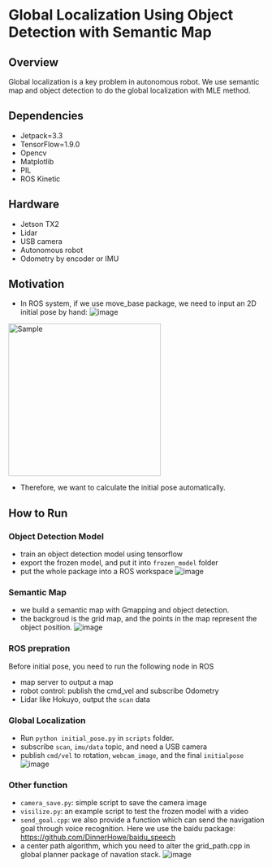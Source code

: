 # Global Localization Using Object Detection with Semantic Map

## Overview
Global localization is a key problem in autonomous robot. We use semantic map and object detection to do the global localization with MLE method.

## Dependencies
* Jetpack=3.3
* TensorFlow=1.9.0
* Opencv
* Matplotlib
* PIL
* ROS Kinetic

## Hardware
* Jetson TX2
* Lidar
* USB camera
* Autonomous robot
* Odometry by encoder or IMU

## Motivation
* In ROS system, if we use move_base package, we need to input an 2D initial pose by hand:
![image](https://github.com/dongdonghy/global-localization-object-detection/raw/master/images/artificial_pose.jpg)

<img src="https://github.com/dongdonghy/global-localization-object-detection/raw/master/images/artificial_pose.jpg" alt="Sample"  width="300"/>


* Therefore, we want to calculate the initial pose automatically.


## How to Run

### Object Detection Model
* train an object detection model using tensorflow
* export the frozen model, and put it into `frozen_model` folder
* put the whole package into a ROS workspace
![image](https://github.com/dongdonghy/global-localization-object-detection/raw/master/images/object_detection.png)

### Semantic Map
* we build a semantic map with Gmapping and object detection.
* the backgroud is the grid map, and the points in the map represent the object position.
![image](https://github.com/dongdonghy/global-localization-object-detection/raw/master/images/semantic_map.png)

### ROS prepration
Before initial pose, you need to run the following node in ROS
* map server to output a map
* robot control: publish the cmd_vel and subscribe Odometry
* Lidar like Hokuyo, output the `scan` data

### Global Localization
* Run `python initial_pose.py` in `scripts` folder. 
* subscribe `scan`, `imu/data` topic, and need a USB camera
* publish `cmd/vel` to rotation, `webcam_image`, and the final `initialpose` 
![image](https://github.com/dongdonghy/global-localization-object-detection/raw/master/images/initial_pose.png)


### Other function
* `camera_save.py`: simple script to save the camera image
* `visilize.py`: an example script to test the frozen model with a video
* `send_goal.cpp`: we also provide a function which can send the navigation goal through voice recognition. Here we use the baidu package:
https://github.com/DinnerHowe/baidu_speech
* a center path algorithm, which you need to alter the grid_path.cpp in global planner package of navation stack.
![image](https://github.com/dongdonghy/global-localization-object-detection/raw/master/images/center_path.pnd)

